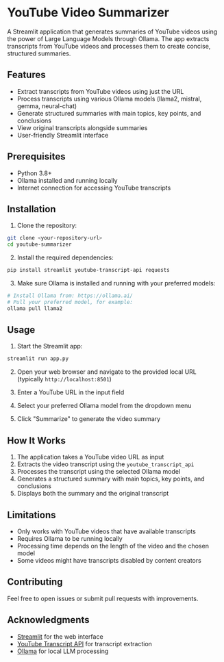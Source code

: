 # YouTube Video Summarizer

A Streamlit application that generates summaries of YouTube videos using the power of Large Language Models through Ollama. The app extracts transcripts from YouTube videos and processes them to create concise, structured summaries.

## Features

- Extract transcripts from YouTube videos using just the URL
- Process transcripts using various Ollama models (llama2, mistral, gemma, neural-chat)
- Generate structured summaries with main topics, key points, and conclusions
- View original transcripts alongside summaries
- User-friendly Streamlit interface

## Prerequisites

- Python 3.8+
- Ollama installed and running locally
- Internet connection for accessing YouTube transcripts

## Installation

1. Clone the repository:
```bash
git clone <your-repository-url>
cd youtube-summarizer
```

2. Install the required dependencies:
```bash
pip install streamlit youtube-transcript-api requests
```

3. Make sure Ollama is installed and running with your preferred models:
```bash
# Install Ollama from: https://ollama.ai/
# Pull your preferred model, for example:
ollama pull llama2
```

## Usage

1. Start the Streamlit app:
```bash
streamlit run app.py
```

2. Open your web browser and navigate to the provided local URL (typically `http://localhost:8501`)

3. Enter a YouTube URL in the input field

4. Select your preferred Ollama model from the dropdown menu

5. Click "Summarize" to generate the video summary

## How It Works

1. The application takes a YouTube video URL as input
2. Extracts the video transcript using the `youtube_transcript_api`
3. Processes the transcript using the selected Ollama model
4. Generates a structured summary with main topics, key points, and conclusions
5. Displays both the summary and the original transcript

## Limitations

- Only works with YouTube videos that have available transcripts
- Requires Ollama to be running locally
- Processing time depends on the length of the video and the chosen model
- Some videos might have transcripts disabled by content creators

## Contributing

Feel free to open issues or submit pull requests with improvements.


## Acknowledgments

- [Streamlit](https://streamlit.io/) for the web interface
- [YouTube Transcript API](https://github.com/jdepoix/youtube-transcript-api) for transcript extraction
- [Ollama](https://ollama.ai/) for local LLM processing